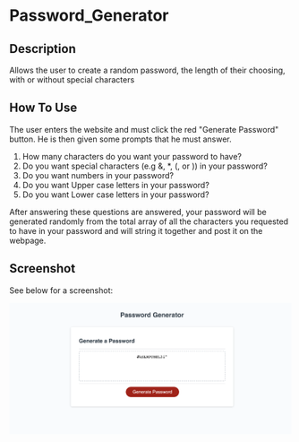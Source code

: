 # Password_Generator

## Description
Allows the user to create a random password, the length of their choosing, with or without special characters

## How To Use
The user enters the website and must click the red "Generate Password" button. He is then given some prompts that he must answer.
1. How many characters do you want your password to have?
2. Do you want special characters (e.g &, *, (, or )) in your password?
3. Do you want numbers in your password?
4. Do you want Upper case letters in your password?
5. Do you want Lower case letters in your password?

After answering these questions are answered, your password will be generated randomly from the total array of all the characters you requested to have in your password and will string it together and post it on the webpage.

## Screenshot
See below for a screenshot:

![Password Generator Screenshot](Password_Generator.jpeg)
